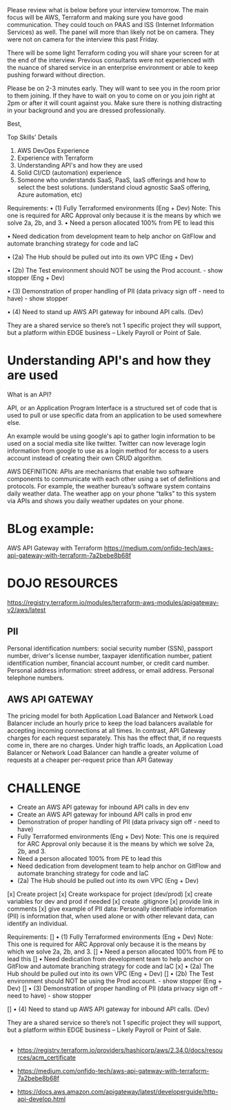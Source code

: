 Please review what is below before your interview tomorrow. The main focus will be AWS, Terraform and making sure you have good communication. They could touch on PAAS and ISS (Internet Information Services) as well. The panel will more than likely not be on camera. They were not on camera for the interview this past Friday.

There will be some light Terraform coding you will share your screen for at the end of the interview. Previous consultants were not experienced with the nuance of shared service in an enterprise environment or able to keep pushing forward without direction.

Please be on 2-3 minutes early. They will want to see you in the room prior to them joining. If they have to wait on you to come on or you join right at 2pm or after it will count against you. Make sure there is nothing distracting in your background and you are dressed professionally.

Best,

Top Skills' Details

1. AWS DevOps Experience
2. Experience with Terraform
3. Understanding API's and how they are used
4. Solid CI/CD (automation) experience
5. Someone who understands SaaS, PaaS, IaaS offerings and how to select the best solutions. (understand cloud agnostic SaaS offering, Azure automation, etc)

Requirements:
• (1) Fully Terraformed environments (Eng + Dev)
Note: This one is required for ARC Approval only because it is the means by which we solve 2a, 2b, and 3.
• Need a person allocated 100% from PE to lead this

• Need dedication from development team to help anchor on GitFlow and automate branching strategy for code and IaC

• (2a) The Hub should be pulled out into its own VPC (Eng + Dev)

• (2b) The Test environment should NOT be using the Prod account. - show stopper (Eng + Dev)

• (3) Demonstration of proper handling of PII (data privacy sign off - need to have) - show stopper

• (4) Need to stand up AWS API gateway for inbound API calls. (Dev)

They are a shared service so there’s not 1 specific project they will support, but a  platform within EDGE business – Likely Payroll or Point of Sale.

# Understanding API's and how they are used
What is an API?

API, or an Application Program Interface is a structured set of code that is used to
pull or use specific data from an application to be used somewhere else.

An example would be using google's api to gather login information to be used on a
social media site like twitter. Twitter can now leverage login information from google to use
as a login method for access to a users account instead of creating their own CRUD algorithm.

AWS DEFINITION:
APIs are mechanisms that enable two software components to communicate with each other using a set of definitions and protocols. For example, the weather bureau’s software system contains daily weather data. The weather app on your phone “talks” to this system via APIs and shows you daily weather updates on your phone.

# BLog example:
AWS API Gateway with Terraform
https://medium.com/onfido-tech/aws-api-gateway-with-terraform-7a2bebe8b68f


# DOJO RESOURCES
https://registry.terraform.io/modules/terraform-aws-modules/apigateway-v2/aws/latest

## PII
Personal identification numbers: social security number (SSN), passport number, driver's license number, taxpayer identification number, patient identification number, financial account number, or credit card number. Personal address information: street address, or email address. Personal telephone numbers.


## AWS API GATEWAY
The pricing model for both Application Load Balancer and Network Load Balancer include an hourly price to keep the load balancers available for accepting incoming connections at all times. In contrast, API Gateway charges for each request separately. This has the effect that, if no requests come in, there are no charges. Under high traffic loads, an Application Load Balancer or Network Load Balancer can handle a greater volume of requests at a cheaper per-request price than API Gateway



# CHALLENGE
* Create an AWS API gateway for inbound API calls in dev env
* Create an AWS API gateway for inbound API calls in prod env
* Demonstration of proper handling of PII (data privacy sign off - need to have)
* Fully Terraformed environments (Eng + Dev) Note: This one is required for ARC Approval only because it is the means by which we solve 2a, 2b, and 3.
* Need a person allocated 100% from PE to lead this
* Need dedication from development team to help anchor on GitFlow and automate branching strategy for code and IaC
*  (2a) The Hub should be pulled out into its own VPC (Eng + Dev)

[x] Create project
[x] Create workspace for project (dev/prod)
[x] create variables for dev and prod if needed
[x] create .gitignore
[x] provide link in comments
[x] give example of PII data: Personally identifiable information (PII) is information that, when used alone or with other relevant data, can identify an individual.


Requirements:
[] • (1) Fully Terraformed environments (Eng + Dev)
Note: This one is required for ARC Approval only because it is the means by which we solve 2a, 2b, and 3.
[] • Need a person allocated 100% from PE to lead this
[] • Need dedication from development team to help anchor on GitFlow and automate branching strategy for code and IaC
[x] • (2a) The Hub should be pulled out into its own VPC (Eng + Dev)
[] • (2b) The Test environment should NOT be using the Prod account. - show stopper (Eng + Dev)
[] • (3) Demonstration of proper handling of PII (data privacy sign off - need to have) - show stopper

[] • (4) Need to stand up AWS API gateway for inbound API calls. (Dev)

They are a shared service so there’s not 1 specific project they will support, but a  platform within EDGE business – Likely Payroll or Point of Sale.

##
* https://registry.terraform.io/providers/hashicorp/aws/2.34.0/docs/resources/acm_certificate

* https://medium.com/onfido-tech/aws-api-gateway-with-terraform-7a2bebe8b68f

* https://docs.aws.amazon.com/apigateway/latest/developerguide/http-api-develop.html

